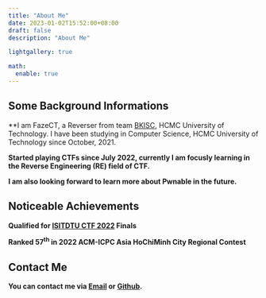 ```yaml
---
title: "About Me"
date: 2023-01-02T15:52:00+08:00
draft: false
description: "About Me"

lightgallery: true

math:
  enable: true
---
```


## Some Background Informations

**I am FazeCT, a Reverser from team [BKISC](https://bkisc.com), HCMC University of Technology. I have been studying in Computer Science, HCMC University of Technology since October, 2021. 

**Started playing CTFs since July 2022, currently I am focusly learning in the Reverse Engineering (RE) field of CTF.** 

**I am also looking forward to learn more about Pwnable in the future.**

## Noticeable Achievements

**Qualified for [ISITDTU CTF 2022](https://ctftime.org/ctf/258) Finals** 

**Ranked 57<sup>th</sup> in 2022 ACM-ICPC Asia HoChiMinh City Regional Contest** 

## Contact Me

**You can contact me via [Email](mailto:ctffazect@gmail.com) or [Github](https://github.com/FazeCT).** 
